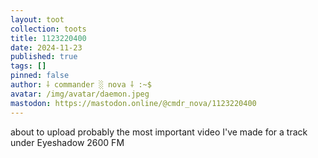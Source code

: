 ```yaml
---
layout: toot
collection: toots
title: 1123220400
date: 2024-11-23
published: true
tags: []
pinned: false
author: ⸸ commander ░ nova ⸸ :~$
avatar: /img/avatar/daemon.jpeg
mastodon: https://mastodon.online/@cmdr_nova/1123220400
---
```


about to upload probably the most important video I've made for a track under Eyeshadow 2600 FM
